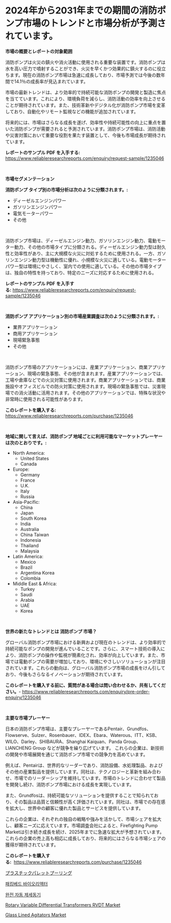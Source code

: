 <p><h1>2024年から2031年までの期間の消防ポンプ市場のトレンドと市場分析が予測されています。</h1></p><p><strong>市場の概要とレポートの対象範囲</strong></p>
<p><p>消防ポンプは火災の鎮火や消火活動に使用される重要な装置です。消防ポンプは水を高い圧力で噴射することができ、火災を早くかつ効果的に鎮火するのに役立ちます。現在の消防ポンプ市場は急速に成長しており、市場予測では今後の数年間で14.1％の成長率が見込まれています。</p><p>市場の最新トレンドは、より効率的で持続可能な消防ポンプの開発と製造に焦点を当てています。これにより、環境負荷を減らし、消防活動の効率を向上させることが期待されています。また、技術革新やデジタル化が消防ポンプ市場を変革しており、自動化やリモート監視などの機能が追加されています。</p><p>将来的には、市場はさらなる成長を遂げ、効率性や持続可能性の向上に重点を置いた消防ポンプが需要されると予測されています。消防ポンプ市場は、消防活動や災害対策において重要な役割を果たす装置として、今後も市場成長が期待されています。</p></p>
<p><strong>レポートのサンプル PDF を入手する:</strong> <a href="https://www.reliableresearchreports.com/enquiry/request-sample/1235046">https://www.reliableresearchreports.com/enquiry/request-sample/1235046</a></p>
<p>&nbsp;</p>
<p><strong>市場セグメンテーション</strong></p>
<p><strong>消防ポンプ タイプ別の市場分析は次のように分類されます。:</strong></p>
<p><ul><li>ディーゼルエンジンパワー</li><li>ガソリンエンジンパワー</li><li>電気モーターパワー</li><li>その他</li></ul></p>
<p>&nbsp;</p>
<p><p>消防ポンプ市場は、ディーゼルエンジン動力、ガソリンエンジン動力、電動モーター動力、その他の市場タイプに分類される。ディーゼルエンジン動力型は耐久性と効率性があり、主に大規模な火災に対処するために使用される。一方、ガソリンエンジン動力型は機動性に優れ、小規模な火災に適している。電動モーターパワー型は環境にやさしく、室内での使用に適している。その他の市場タイプは、独自の特性を持っており、特定のニーズに対応するために使用される。</p></p>
<p><strong>レポートのサンプル PDF を入手する:</strong>&nbsp;<a href="https://www.reliableresearchreports.com/enquiry/request-sample/1235046">https://www.reliableresearchreports.com/enquiry/request-sample/1235046</a></p>
<p>&nbsp;</p>
<p><strong> 消防ポンプ アプリケーション別の市場産業調査は次のように分類されます。:</strong></p>
<p><ul><li>業界アプリケーション</li><li>商用アプリケーション</li><li>現場緊急事態</li><li>その他</li></ul></p>
<p>&nbsp;</p>
<p><p>消防ポンプ市場のアプリケーションには、産業アプリケーション、商業アプリケーション、現場の緊急事態、その他が含まれます。産業アプリケーションでは、工場や倉庫などでの火災対策に使用されます。商業アプリケーションでは、商業施設やオフィスビルでの防火対策に使用されます。現場の緊急事態では、災害現場での消火活動に活用されます。その他のアプリケーションでは、特殊な状況や非常時に使用される可能性があります。</p></p>
<p><strong>このレポートを購入する:</strong>&nbsp; <a href="https://www.reliableresearchreports.com/purchase/1235046">https://www.reliableresearchreports.com/purchase/1235046</a></p>
<p>&nbsp;</p>
<p><strong>地域に関して言えば、消防ポンプ 地域ごとに利用可能なマーケットプレーヤーは次のとおりです。:</strong></p>
<p><ul>
    <li>
        North America:
        <ul>
            <li>United States</li>
            <li>Canada</li>
        </ul>
    </li>
    <li>
        Europe:
        <ul>
            <li>Germany</li>
            <li>France</li>
            <li>U.K.</li>
            <li>Italy</li>
            <li>Russia</li>
        </ul>
    </li>
    <li>
        Asia-Pacific:
        <ul>
            <li>China</li>
            <li>Japan</li>
            <li>South Korea</li>
            <li>India</li>
            <li>Australia</li>
            <li>China Taiwan</li>
            <li>Indonesia</li>
            <li>Thailand</li>
            <li>Malaysia</li>
        </ul>
    </li>
    <li>
        Latin America:
        <ul>
            <li>Mexico</li>
            <li>Brazil</li>
            <li>Argentina Korea</li>
            <li>Colombia</li>
        </ul>
    </li>
    <li>
        Middle East & Africa:
        <ul>
            <li>Turkey</li>
            <li>Saudi</li>
            <li>Arabia</li>
            <li>UAE</li>
            <li>Korea</li>
        </ul>
    </li>
    </ul></p>
<p>&nbsp;</p>
<p><strong>世界の新たなトレンドとは 消防ポンプ 市場？</strong></p>
<p><p>グローバル消防ポンプ市場における新興および現在のトレンドは、より効率的で持続可能なポンプの開発が進んでいることです。さらに、スマート技術の導入により、消防ポンプの操作や監視が簡素化され、効率が向上しています。また、市場では電動ポンプの需要が増加しており、環境にやさしいソリューションが注目されています。これらの動向は、グローバル消防ポンプ市場の成長をけん引しており、今後もさらなるイノベーションが期待されています。</p></p>
<p><strong>このレポートを購入する前に、質問がある場合は問い合わせるか、共有してください。</strong>- <a href="https://www.reliableresearchreports.com/enquiry/pre-order-enquiry/1235046">https://www.reliableresearchreports.com/enquiry/pre-order-enquiry/1235046</a></p>
<p>&nbsp;</p>
<p><strong>主要な市場プレーヤー</strong></p>
<p><p>日本の消防ポンプ市場は、主要なプレーヤーであるPentair、Grundfos、Flowserve、Sulzer、Rosenbauer、IDEX、Ebara、Waterous、ITT、KSB、WILO、Darley、SHIBAURA、Shanghai Kaiquan、Panda Group、LIANCHENG Group などが競争を繰り広げています。 これらの企業は、新技術の開発や市場展開を通じて消防ポンプ市場での競争力を高めています。</p><p>例えば、Pentairは、世界的なリーダーであり、消防設備、水処理製品、およびその他の産業製品を提供しています。同社は、テクノロジーと革新を組み合わせ、市場でのリーダーシップを維持しています。市場のトレンドに合わせて製品を開発し続け、消防ポンプ市場における成長を実現しています。</p><p>また、Grundfosは、持続可能なソリューションを提供することで知られており、その製品は品質と信頼性が高く評価されています。同社は、市場での存在感を拡大し、世界中の顧客に優れた製品とサービスを提供しています。</p><p>これらの企業は、それぞれの独自の戦略や強みを活かして、市場シェアを拡大し、顧客ニーズに応えています。市場調査会社によると、Firefighting Pump Marketは引き続き成長を続け、2025年までに急速な拡大が予想されています。これらの企業の売上高も相応に成長しており、将来的にはさらなる市場シェアの獲得が期待されています。</p></p>
<p><strong>このレポートを購入する:</strong>&nbsp;&nbsp;<a href="https://www.reliableresearchreports.com/purchase/1235046">https://www.reliableresearchreports.com/purchase/1235046</a></p>
<p><p><a href="https://medium.com/@colbu56546/%E3%83%97%E3%83%A9%E3%82%B9%E3%83%81%E3%83%83%E3%82%AF%E3%83%91%E3%83%AC%E3%83%83%E3%83%88%E3%83%97%E3%83%BC%E3%83%AA%E3%83%B3%E3%82%B0%E5%B8%82%E5%A0%B4%E3%81%AE%E5%B1%95%E6%9C%9B-%E7%94%A3%E6%A5%AD%E6%A6%82%E8%A6%81%E3%81%A8%E4%BA%88%E6%B8%AC-2024%E5%B9%B4%E3%81%8B%E3%82%892031%E5%B9%B4-24cd923b2ce6">プラスチックパレットプーリング</a></p><p><a href="https://medium.com/@bereniceroberts1978/%ED%8F%AC%EC%9E%A5%EB%90%9C-%EC%B9%A8%EB%8C%80-%EB%B0%94%EC%9D%B4%EC%98%A4%EB%B0%98%EC%9D%91%EA%B8%B0-%EC%8B%9C%EC%9E%A5-%EA%B7%9C%EB%AA%A8%EB%8A%94-%EA%B8%80%EB%A1%9C%EB%B2%8C-%EC%82%B0%EC%97%85%EC%97%90%EC%84%9C-%EC%B5%9C%EA%B3%A0%EC%9D%98-%EB%A7%88%EC%BC%80%ED%8C%85-%EC%B1%84%EB%84%90%EC%9D%84-%EB%B3%B4%EC%97%AC%EC%A4%8D%EB%8B%88%EB%8B%A4-3fa59c1ce854">패킹베드 바이오리액터</a></p><p><a href="https://medium.com/@lizaheller2023/%EC%99%84%EC%A0%84-%EC%9E%90%EB%8F%99-%EC%A0%9C%EC%84%B8%EB%8F%99%EA%B8%B0%EC%9D%98-%EC%8B%9C%EC%9E%A5-%EC%A0%90%EC%9C%A0%EC%9C%A8-%EC%A7%84%ED%99%94-%EB%B0%8F-%EC%8B%9C%EC%9E%A5-%EC%84%B1%EC%9E%A5-%ED%8A%B8%EB%A0%8C%EB%93%9C-2024-2031-983f6da021a2">완전 자동 제세동기</a></p><p><a href="https://medium.com/@krish.reportprime/rotary-variable-differential-transformers-rvdt-market-size-cagr-trends-2024-2030-db9976140d3c">Rotary Variable Differential Transformers RVDT Market</a></p><p><a href="https://view.publitas.com/reportprime-1/glass-lined-agitators-market-size-growth-outlook-from-2024-to-2031-projecting-at-markets-trends-analysis-by-application-regional-outlook-and-revenue/">Glass Lined Agitators Market</a></p></p>